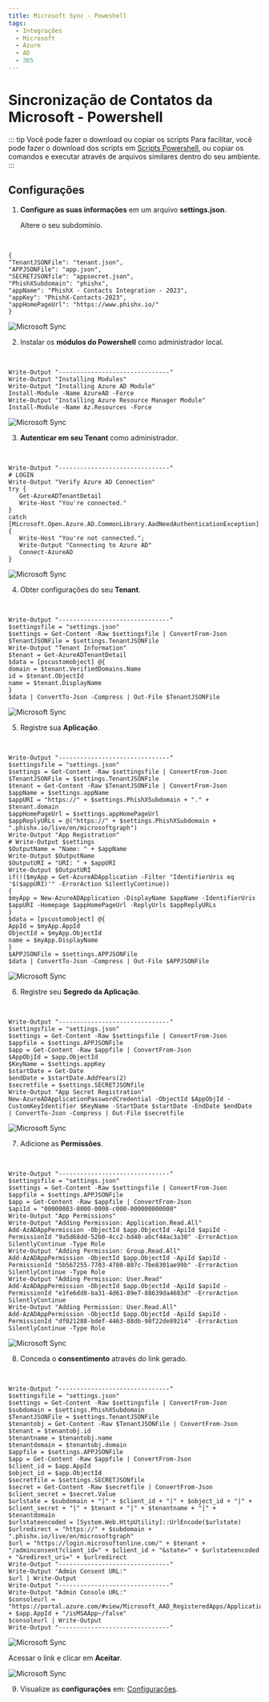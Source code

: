 ```yaml
---
title: Microsoft Sync - Poweshell
tags:
  - Integrações
  - Microsoft
  - Azure
  - AD
  - 365
---
```


# Sincronização de Contatos da Microsoft - Powershell

::: tip Você pode fazer o download ou copiar os scripts
Para facilitar, você pode fazer o download dos scripts em [Scripts Powershell](https://cdn.phishx.io/phishx-docs/microsoft_sync.zip), ou copiar os comandos e executar através de arquivos similares dentro do seu ambiente.
:::

## Configurações

1. **Configure as suas informações** em um arquivo **settings.json**.

   Altere o seu subdomínio.

<br>

   ```
   {
   "TenantJSONFile": "tenant.json",
   "APPJSONFile": "app.json",
   "SECRETJSONfile": "appsecret.json",
   "PhishXSubdomain": "phishx",
   "appName": "PhishX - Contacts Integration - 2023",
   "appKey": "PhishX-Contacts-2023",
   "appHomePageUrl": "https://www.phishx.io/"
   }
   ```

   ![Microsoft Sync](https://cdn.phishx.io/phishx-docs/images/microsoft_sync_000.png)

2. Instalar os **módulos do Powershell** como administrador local.

<br>

   ```
   Write-Output "-------------------------------"
   Write-Output "Installing Modules"
   Write-Output "Installing Azure AD Module"
   Install-Module -Name AzureAD -Force
   Write-Output "Installing Azure Resource Manager Module"
   Install-Module -Name Az.Resources -Force
   ```

   ![Microsoft Sync](https://cdn.phishx.io/phishx-docs/images/microsoft_sync_001.png)

3. **Autenticar em seu Tenant** como administrador.

<br>

   ```
   Write-Output "-------------------------------"
   # LOGIN
   Write-Output "Verify Azure AD Connection"
   try {
      Get-AzureADTenantDetail
      Write-Host "You're connected."
   }
   catch [Microsoft.Open.Azure.AD.CommonLibrary.AadNeedAuthenticationException]
   {
      Write-Host "You're not connected.";
      Write-Output "Connecting to Azure AD"
      Connect-AzureAD
   }
   ```

   ![Microsoft Sync](https://cdn.phishx.io/phishx-docs/images/microsoft_sync_002.png)

4. Obter configurações do seu **Tenant**.

<br>

   ```
   Write-Output "-------------------------------"
   $settingsfile = "settings.json"
   $settings = Get-Content -Raw $settingsfile | ConvertFrom-Json
   $TenantJSONFile = $settings.TenantJSONFile
   Write-Output "Tenant Information"
   $tenant = Get-AzureADTenantDetail
   $data = [pscustomobject] @{
   domain = $tenant.VerifiedDomains.Name
   id = $tenant.ObjectId
   name = $tenant.DisplayName
   }
   $data | ConvertTo-Json -Compress | Out-File $TenantJSONFile
   ```

   ![Microsoft Sync](https://cdn.phishx.io/phishx-docs/images/microsoft_sync_003.png)

5. Registre sua **Aplicação**.

<br>

   ```
   Write-Output "-------------------------------"
   $settingsfile = "settings.json"
   $settings = Get-Content -Raw $settingsfile | ConvertFrom-Json
   $TenantJSONFile = $settings.TenantJSONFile
   $tenant = Get-Content -Raw $TenantJSONFile | ConvertFrom-Json
   $appName = $settings.appName
   $appURI = "https://" + $settings.PhishXSubdomain + "." + $tenant.domain
   $appHomePageUrl = $settings.appHomePageUrl
   $appReplyURLs = @("https://" + $settings.PhishXSubdomain + ".phishx.io/live/en/microsoftgraph")
   Write-Output "App Registration"
   # Write-Output $settings
   $OutputName = "Name: " + $appName
   Write-Output $OutputName
   $OutputURI = "URI: " + $appURI
   Write-Output $OutputURI
   if(!($myApp = Get-AzureADApplication -Filter "IdentifierUris eq '$($appURI)'" -ErrorAction SilentlyContinue))
   {
   $myApp = New-AzureADApplication -DisplayName $appName -IdentifierUris $appURI -Homepage $appHomePageUrl -ReplyUrls $appReplyURLs
   }
   $data = [pscustomobject] @{
   AppId = $myApp.AppId
   ObjectId = $myApp.ObjectId
   name = $myApp.DisplayName
   }
   $APPJSONFile = $settings.APPJSONFile
   $data | ConvertTo-Json -Compress | Out-File $APPJSONFile
   ```

   ![Microsoft Sync](https://cdn.phishx.io/phishx-docs/images/microsoft_sync_004.png)

6. Registre seu **Segredo da Aplicação**.

<br>

   ```
   Write-Output "-------------------------------"
   $settingsfile = "settings.json"
   $settings = Get-Content -Raw $settingsfile | ConvertFrom-Json
   $appfile = $settings.APPJSONFile
   $app = Get-Content -Raw $appfile | ConvertFrom-Json
   $AppObjId = $app.ObjectId
   $KeyName = $settings.appKey
   $startDate = Get-Date
   $endDate = $startDate.AddYears(2)
   $secretfile = $settings.SECRETJSONfile
   Write-Output "App Secret Registration"
   New-AzureADApplicationPasswordCredential -ObjectId $AppObjId -CustomKeyIdentifier $KeyName -StartDate $startDate -EndDate $endDate  | ConvertTo-Json -Compress | Out-File $secretfile
   ```

   ![Microsoft Sync](https://cdn.phishx.io/phishx-docs/images/microsoft_sync_005.png)

7. Adicione as **Permissões**.

<br>

   ```
   Write-Output "-------------------------------"
   $settingsfile = "settings.json"
   $settings = Get-Content -Raw $settingsfile | ConvertFrom-Json
   $appfile = $settings.APPJSONFile
   $app = Get-Content -Raw $appfile | ConvertFrom-Json
   $apiId = "00000003-0000-0000-c000-000000000000"
   Write-Output "App Permissions"
   Write-Output "Adding Permission: Application.Read.All"
   Add-AzADAppPermission -ObjectId $app.ObjectId -ApiId $apiId -PermissionId "9a5d68dd-52b0-4cc2-bd40-abcf44ac3a30" -ErrorAction SilentlyContinue -Type Role
   Write-Output "Adding Permission: Group.Read.All"
   Add-AzADAppPermission -ObjectId $app.ObjectId -ApiId $apiId -PermissionId "5b567255-7703-4780-807c-7be8301ae99b" -ErrorAction SilentlyContinue -Type Role
   Write-Output "Adding Permission: User.Read"
   Add-AzADAppPermission -ObjectId $app.ObjectId -ApiId $apiId -PermissionId "e1fe6dd8-ba31-4d61-89e7-88639da4683d" -ErrorAction SilentlyContinue
   Write-Output "Adding Permission: User.Read.All"
   Add-AzADAppPermission -ObjectId $app.ObjectId -ApiId $apiId -PermissionId "df021288-bdef-4463-88db-98f22de89214" -ErrorAction SilentlyContinue -Type Role
   ```

   ![Microsoft Sync](https://cdn.phishx.io/phishx-docs/images/microsoft_sync_006.png)

8. Conceda o **consentimento** através do link gerado.

<br>

   ```
   Write-Output "-------------------------------"
   $settingsfile = "settings.json"
   $settings = Get-Content -Raw $settingsfile | ConvertFrom-Json
   $subdomain = $settings.PhishXSubdomain
   $TenantJSONFile = $settings.TenantJSONFile
   $tenantobj = Get-Content -Raw $TenantJSONFile | ConvertFrom-Json
   $tenant = $tenantobj.id
   $tenantname = $tenantobj.name
   $tenantdomain = $tenantobj.domain
   $appfile = $settings.APPJSONFile
   $app = Get-Content -Raw $appfile | ConvertFrom-Json
   $client_id = $app.AppId
   $object_id = $app.ObjectId
   $secretfile = $settings.SECRETJSONfile
   $secret = Get-Content -Raw $secretfile | ConvertFrom-Json
   $client_secret = $secret.Value
   $urlstate = $subdomain + "|" + $client_id + "|" + $object_id + "|" + $client_secret + "|" + $tenant + "|" + $tenantname + "|" + $tenantdomain
   $urlstateencoded = [System.Web.HttpUtility]::UrlEncode($urlstate)
   $urlredirect = "https://" + $subdomain + ".phishx.io/live/en/microsoftgraph"
   $url = "https://login.microsoftonline.com/" + $tenant + "/adminconsent?client_id=" + $client_id + "&state=" + $urlstateencoded + "&redirect_uri=" + $urlredirect
   Write-Output "-------------------------------"
   Write-Output "Admin Consent URL:"
   $url | Write-Output
   Write-Output "-------------------------------"
   Write-Output "Admin Console URL:"
   $consoleurl = "https://portal.azure.com/#view/Microsoft_AAD_RegisteredApps/ApplicationMenuBlade/~/Overview/appId/" + $app.AppId + "/isMSAApp~/false"
   $consoleurl | Write-Output
   Write-Output "-------------------------------"
   ```

   ![Microsoft Sync](https://cdn.phishx.io/phishx-docs/images/microsoft_sync_007.png)

   Acessar o link e clicar em **Aceitar**.

   ![Microsoft Sync](https://cdn.phishx.io/phishx-docs/images/microsoft_sync_008.png)

9. Visualize as **configurações** em: [Configurações](settings).
